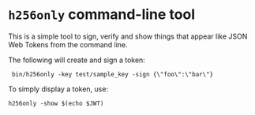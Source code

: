 `h256only` command-line tool
=======================

This is a simple tool to sign, verify and show things that appear like JSON Web
Tokens from the command line.

The following will create and sign a token:

     bin/h256only -key test/sample_key -sign {\"foo\":\"bar\"}

To simply display a token, use:

    h256only -show $(echo $JWT)
